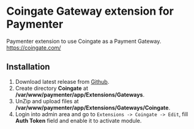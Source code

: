 
# Coingate Gateway extension for Paymenter

Paymenter extension to use Coingate as a Payment Gateway.
https://coingate.com/


## Installation

1. Download latest release from [Github](https://github.com/at0mweb/coingate-paymenter/releases).
2. Create directory **Coingate** at **/var/www/paymenter/app/Extensions/Gateways**.
3. UnZip and upload files at **/var/www/paymenter/app/Extensions/Gateways/Coingate**.
4. Login into admin area and go to `Extensions -> Coingate -> Edit`, fill **Auth Token** field and enable it to activate module.


    
